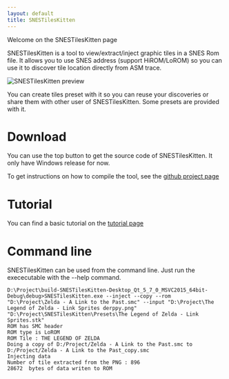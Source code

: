 ```yaml
---
layout: default
title: SNESTilesKitten
---
```


Welcome on the SNESTilesKitten page

SNESTilesKitten is a tool to view/extract/inject graphic tiles in a SNES Rom file. It allows you to use SNES address (support HiROM/LoROM) so you can use it to discover tile location directly from ASM trace.

![SNESTilesKitten preview](https://skarsnik.github.io/SNESTilesKitten/webimage/stk.png)


You can create tiles preset with it so you can reuse your discoveries or share them with other user of SNESTilesKitten. Some presets are provided with it.

# Download

You can use the top button to get the source code of SNESTilesKitten. It only have Windows release for now.

To get instructions on how to compile the tool, see the [github project page](https://github.com/Skarsnik/SNESTilesKitten/)

# Tutorial

You can find a basic tutorial on the [tutorial page](https://skarsnik.github.io/SNESTilesKitten/Tutorial)


# Command line

SNESTilesKitten can be used from the command line. Just run the exececutable with the --help command.

```
D:\Project\build-SNESTilesKitten-Desktop_Qt_5_7_0_MSVC2015_64bit-Debug\debug>SNESTilesKitten.exe --inject --copy --rom "D:\Project\Zelda - A Link to the Past.smc" --input "D:\Project\The Legend of Zelda - Link Sprites derppy.png" "D:\Project\SNESTilesKitten\Presets\The Legend of Zelda - Link Sprites.stk"
ROM has SMC header
ROM type is LoROM
ROM Tile : THE LEGEND OF ZELDA
Doing a copy of D:/Project/Zelda - A Link to the Past.smc to D:/Project/Zelda - A Link to the Past_copy.smc
Injecting data
Number of tile extracted from the PNG : 896
28672  bytes of data writen to ROM
```
